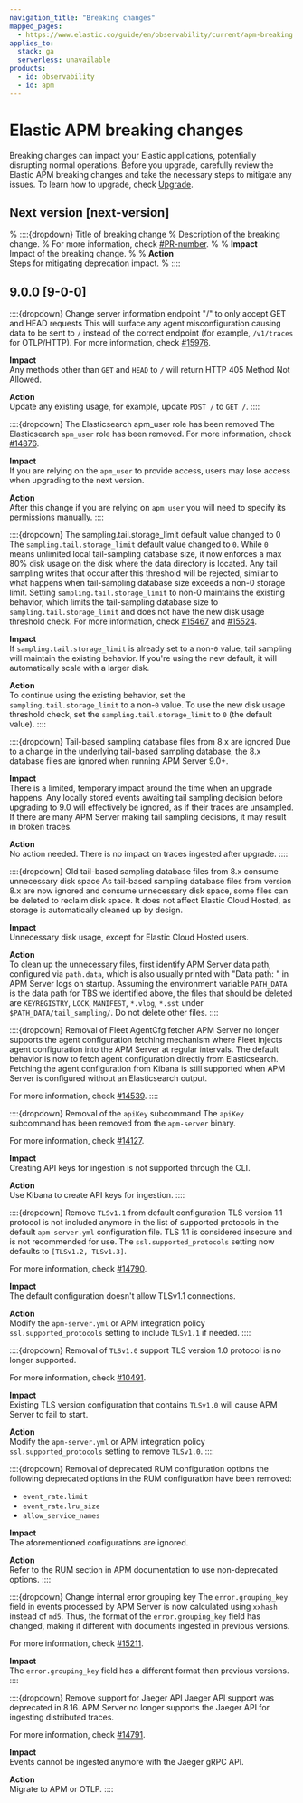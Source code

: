 ```yaml
---
navigation_title: "Breaking changes"
mapped_pages:
  - https://www.elastic.co/guide/en/observability/current/apm-breaking.html
applies_to:
  stack: ga
  serverless: unavailable
products:
  - id: observability
  - id: apm
---
```


# Elastic APM breaking changes

Breaking changes can impact your Elastic applications, potentially disrupting normal operations. Before you upgrade, carefully review the Elastic APM breaking changes and take the necessary steps to mitigate any issues. To learn how to upgrade, check [Upgrade](docs-content://deploy-manage/upgrade.md).

## Next version [next-version]

% ::::{dropdown} Title of breaking change
% Description of the breaking change.
% For more information, check [#PR-number]({{apm-pull}}PR-number).
%
% **Impact**<br> Impact of the breaking change.
%
% **Action**<br> Steps for mitigating deprecation impact.
% ::::

## 9.0.0 [9-0-0]

::::{dropdown} Change server information endpoint "/" to only accept GET and HEAD requests
This will surface any agent misconfiguration causing data to be sent to `/` instead of the correct endpoint (for example, `/v1/traces` for OTLP/HTTP).
For more information, check [#15976]({{apm-pull}}15976).

**Impact**<br> Any methods other than `GET` and `HEAD` to `/` will return HTTP 405 Method Not Allowed.

**Action**<br> Update any existing usage, for example, update `POST /` to `GET /`.
::::

::::{dropdown} The Elasticsearch apm_user role has been removed
The Elasticsearch `apm_user` role has been removed.
For more information, check [#14876]({{apm-pull}}14876).

**Impact**<br>If you are relying on the `apm_user` to provide access, users may lose access when upgrading to the next version.

**Action**<br>After this change if you are relying on `apm_user` you will need to specify its permissions manually.
::::

::::{dropdown} The sampling.tail.storage_limit default value changed to 0
The `sampling.tail.storage_limit` default value changed to `0`. While `0` means unlimited local tail-sampling database size, it now enforces a max 80% disk usage on the disk where the data directory is located. Any tail sampling writes that occur after this threshold will be rejected, similar to what happens when tail-sampling database size exceeds a non-0 storage limit. Setting `sampling.tail.storage_limit` to non-0 maintains the existing behavior, which limits the tail-sampling database size to `sampling.tail.storage_limit` and does not have the new disk usage threshold check.
For more information, check [#15467]({{apm-pull}}15467) and [#15524]({{apm-pull}}15524).

**Impact**<br>If `sampling.tail.storage_limit` is already set to a non-`0` value, tail sampling will maintain the existing behavior.
If you're using the new default, it will automatically scale with a larger disk.

**Action**<br>To continue using the existing behavior, set the `sampling.tail.storage_limit` to a non-`0` value.
To use the new disk usage threshold check, set the `sampling.tail.storage_limit` to `0` (the default value).
::::

::::{dropdown} Tail-based sampling database files from 8.x are ignored
Due to a change in the underlying tail-based sampling database, the 8.x database files are ignored when running APM Server 9.0+.

**Impact**<br>There is a limited, temporary impact around the time when an upgrade happens. Any locally stored events awaiting tail sampling decision before upgrading to 9.0 will effectively be ignored, as if their traces are unsampled. If there are many APM Server making tail sampling decisions, it may result in broken traces.

**Action**<br>No action needed. There is no impact on traces ingested after upgrade.
::::

::::{dropdown} Old tail-based sampling database files from 8.x consume unnecessary disk space
As tail-based sampling database files from version 8.x are now ignored and consume unnecessary disk space, some files can be deleted to reclaim disk space.
It does not affect Elastic Cloud Hosted, as storage is automatically cleaned up by design.

**Impact**<br>Unnecessary disk usage, except for Elastic Cloud Hosted users.

**Action**<br>To clean up the unnecessary files, first identify APM Server data path, configured via `path.data`, which is also usually printed with "Data path: " in APM Server logs on startup. Assuming the environment variable `PATH_DATA` is the data path for TBS we identified above, the files that should be deleted are `KEYREGISTRY`, `LOCK`, `MANIFEST`, `*.vlog`, `*.sst` under `$PATH_DATA/tail_sampling/`. Do not delete other files.
::::

::::{dropdown} Removal of Fleet AgentCfg fetcher
APM Server no longer supports the agent configuration fetching mechanism where Fleet injects agent configuration into
the APM Server
at regular intervals.
The default behavior is now to fetch agent configuration directly from Elasticsearch.
Fetching the agent configuration from Kibana is still supported when APM Server is configured without an Elasticsearch
output.

For more information, check [#14539]({{apm-pull}}14539).
::::

::::{dropdown} Removal of the `apiKey` subcommand
The `apiKey` subcommand has been removed from the `apm-server` binary.

For more information, check [#14127]({{apm-pull}}14127).

**Impact**<br> Creating API keys for ingestion is not supported through the CLI.

**Action**<br> Use Kibana to create API keys for ingestion.
::::

::::{dropdown} Remove `TLSv1.1` from default configuration
TLS version 1.1 protocol is not included anymore in the list of supported protocols in the default `apm-server.yml`
configuration file.
TLS 1.1 is considered insecure and is not recommended for use.
The `ssl.supported_protocols` setting now defaults to `[TLSv1.2, TLSv1.3]`.

For more information, check [#14790]({{apm-pull}}14790).

**Impact**<br> The default configuration doesn't allow TLSv1.1 connections.

**Action**<br> Modify the `apm-server.yml` or APM integration policy `ssl.supported_protocols` setting to include `TLSv1.1` if needed.
::::

::::{dropdown} Removal of `TLSv1.0` support
TLS version 1.0 protocol is no longer supported.

For more information, check [#10491]({{apm-issue}}10491).

**Impact**<br> Existing TLS version configuration that contains `TLSv1.0` will cause APM Server to fail to start.

**Action**<br> Modify the `apm-server.yml` or APM integration policy `ssl.supported_protocols` setting to remove `TLSv1.0`.
::::

::::{dropdown} Removal of deprecated RUM configuration options
the following deprecated options in the RUM configuration have been removed:

- `event_rate.limit`
- `event_rate.lru_size`
- `allow_service_names`

**Impact**<br> The aforementioned configurations are ignored.

**Action**<br> Refer to the RUM section in APM documentation to use non-deprecated options.
::::

::::{dropdown} Change internal error grouping key
The `error.grouping_key` field in events processed by APM Server is now calculated using `xxhash` instead of `md5`.
Thus, the format of the `error.grouping_key` field has changed, making it different with documents ingested in previous
versions.

For more information, check [#15211]({{apm-pull}}15211).

**Impact**<br> The `error.grouping_key` field has a different format than previous versions.
::::

::::{dropdown} Remove support for Jaeger API
Jaeger API support was deprecated in 8.16. APM Server no longer supports the Jaeger API for ingesting distributed
traces.

For more information, check [#14791]({{apm-pull}}14791).

**Impact**<br> Events cannot be ingested anymore with the Jaeger gRPC API.

**Action**<br> Migrate to APM or OTLP.
::::
